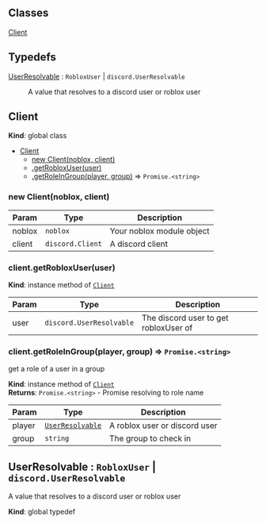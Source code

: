 ## Classes

<dl>
<dt><a href="#Client">Client</a></dt>
<dd></dd>
</dl>

## Typedefs

<dl>
<dt><a href="#UserResolvable">UserResolvable</a> : <code>RobloxUser</code> | <code>discord.UserResolvable</code></dt>
<dd><p>A value that resolves to a discord user or roblox user</p>
</dd>
</dl>

<a name="Client"></a>

## Client
**Kind**: global class  

* [Client](#Client)
    * [new Client(noblox, client)](#new_Client_new)
    * [.getRobloxUser(user)](#Client+getRobloxUser)
    * [.getRoleInGroup(player, group)](#Client+getRoleInGroup) ⇒ <code>Promise.&lt;string&gt;</code>

<a name="new_Client_new"></a>

### new Client(noblox, client)

| Param | Type | Description |
| --- | --- | --- |
| noblox | <code>noblox</code> | Your noblox module object |
| client | <code>discord.Client</code> | A discord client |

<a name="Client+getRobloxUser"></a>

### client.getRobloxUser(user)
**Kind**: instance method of [<code>Client</code>](#Client)  

| Param | Type | Description |
| --- | --- | --- |
| user | <code>discord.UserResolvable</code> | The discord user to get robloxUser of |

<a name="Client+getRoleInGroup"></a>

### client.getRoleInGroup(player, group) ⇒ <code>Promise.&lt;string&gt;</code>
get a role of a user in a group

**Kind**: instance method of [<code>Client</code>](#Client)  
**Returns**: <code>Promise.&lt;string&gt;</code> - Promise resolving to role name  

| Param | Type | Description |
| --- | --- | --- |
| player | [<code>UserResolvable</code>](#UserResolvable) | A roblox user or discord user |
| group | <code>string</code> | The group to check in |

<a name="UserResolvable"></a>

## UserResolvable : <code>RobloxUser</code> \| <code>discord.UserResolvable</code>
A value that resolves to a discord user or roblox user

**Kind**: global typedef  
